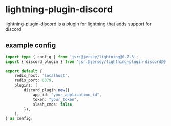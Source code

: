 # lightning-plugin-discord

lightning-plugin-discord is a plugin for [lightning](https://williamhroning.eu.org/lightning)
that adds support for discord

## example config

```ts
import type { config } from 'jsr:@jersey/lightning@0.7.3';
import { discord_plugin } from 'jsr:@jersey/lightning-plugin-discord@0.7.3';

export default {
	redis_host: 'localhost',
	redis_port: 6379,
	plugins: [
		discord_plugin.new({
			app_id: "your_application_id",
            token: "your_token",
            slash_cmds: false,
		}),
	],
} as config;
```
